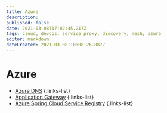 ```yaml
---
title: Azure
description: 
published: false
date: 2021-03-08T17:02:45.217Z
tags: cloud, devops, service proxy, discovery, mesh, azure
editor: markdown
dateCreated: 2021-03-08T10:08:26.887Z
---
```


# Azure
- [Azure DNS](/training/azure/azure_dns)
{.links-list}
- [Application Gateway](/training/azure/applicaton_gateway)
{.links-list}
- [Azure Spring Cloud Service Registry](/training/azure/azure_spring_cloud_service_registry)
{.links-list}